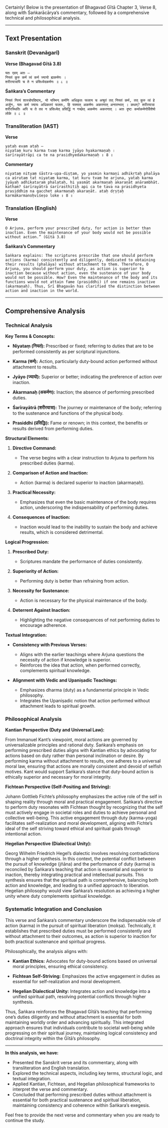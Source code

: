 Certainly! Below is the presentation of Bhagavad Gītā Chapter 3, Verse 8, along with Śaṅkarācārya’s commentary, followed by a comprehensive technical and philosophical analysis.

---

## Text Presentation

### Sanskrit (Devanāgarī)

**Verse (Bhagavad Gītā 3.8)**
```
यतः एवम् अतः —
नियतं कुरु कर्म त्वं कर्म ज्यायो ह्यकर्मणः ।
शरीरयात्रापि च ते न प्रसिध्येदकर्मणः ॥ ८ ॥
```

**Śaṅkara’s Commentary**
```
नियतं नित्यं शास्त्रोपदिष्टम्, यो यस्मिन् कर्मणि अधिकृतः फलाय च अश्रुतं तत् नियतं कर्म, तत् कुरु त्वं हे अर्जुन, यतः कर्म ज्यायः अधिकतरं फलतः, हि यस्मात् अकर्मणः अकरणात् अनारम्भात् । कथम्? शरीरयात्रा शरीरस्थितिः अपि च ते तव न प्रसिध्येत् प्रसिद्धिं न गच्छेत् अकर्मणः अकरणात् । अतः दृष्टः कर्माकर्मणोर्विशेषो लोके ॥ ८ ॥
```

### Transliteration (IAST)

**Verse**
```
yataḥ evam ataḥ —
niyataṃ kuru karma tvaṃ karma jyāyo hyakarmaṇaḥ ।
śarīrayātrāpi ca te na prasidhyedakarmaṇaḥ ॥ 8 ॥
```

**Commentary**
```
niyataṃ nityaṃ śāstra-upa-diṣṭam, yo yasmin karmaṇi adhikṛtaḥ phalāya ca aśrutaṃ tat niyataṃ karma, tat kuru tvaṃ he arjuna, yataḥ karma jyāyaḥ adhikataram phalataḥ, hi yasmāt akarmaṇaḥ akaraṇāt anārambhāt. katham? śarīrayātrā śarīrasthitiḥ api ca te tava na prasidhyeta prasiddhiṃ na gacchet akarmaṇaḥ akaraṇāt. ataḥ dṛṣṭaḥ karmākarmanoḥviśeṣo loke ॥ 8 ॥
```

### Translation (English)

**Verse**
```
O Arjuna, perform your prescribed duty, for action is better than inaction. Even the maintenance of your body would not be possible without action.” (Gītā 3.8)
```

**Śaṅkara’s Commentary**
```
Śaṅkara explains: The scriptures prescribe that one should perform actions (karma) consistently and diligently, dedicated to obtaining their results (phalāya) without attachment to them. Therefore, O Arjuna, you should perform your duty, as action is superior to inaction because without action, even the sustenance of your body would not be possible. How? Even the maintenance of the body and its functions would not attain fame (prasiddhi) if one remains inactive (akarmaṇaḥ). Thus, Śrī Bhagavān has clarified the distinction between action and inaction in the world.
```

---

## Comprehensive Analysis

### Technical Analysis

**Key Terms & Concepts:**

- **Niyataṃ (नियतं):**
  Prescribed or fixed; referring to duties that are to be performed consistently as per scriptural injunctions.

- **Karma (कर्म):**
  Action, particularly duty-bound action performed without attachment to results.

- **Jyāyo (ज्यायो):**
  Superior or better; indicating the preference of action over inaction.

- **Akarmanaḥ (अकर्मणः):**
  Inaction; the absence of performing prescribed duties.

- **Śarīrayātrā (शरीरयात्रा):**
  The journey or maintenance of the body; referring to the sustenance and functions of the physical body.

- **Prasiddhi (प्रसिद्धिः):**
  Fame or renown; in this context, the benefits or results derived from performing duties.

**Structural Elements:**

1. **Directive Command:**
   - The verse begins with a clear instruction to Arjuna to perform his prescribed duties (karma).

2. **Comparison of Action and Inaction:**
   - Action (karma) is declared superior to inaction (akarmaṇaḥ).

3. **Practical Necessity:**
   - Emphasizes that even the basic maintenance of the body requires action, underscoring the indispensability of performing duties.

4. **Consequences of Inaction:**
   - Inaction would lead to the inability to sustain the body and achieve results, which is considered detrimental.

**Logical Progression:**

1. **Prescribed Duty:**
   - Scriptures mandate the performance of duties consistently.

2. **Superiority of Action:**
   - Performing duty is better than refraining from action.

3. **Necessity for Sustenance:**
   - Action is necessary for the physical maintenance of the body.

4. **Deterrent Against Inaction:**
   - Highlighting the negative consequences of not performing duties to encourage adherence.

**Textual Integration:**

- **Consistency with Previous Verses:**
  - Aligns with the earlier teachings where Arjuna questions the necessity of action if knowledge is superior.
  - Reinforces the idea that action, when performed correctly, complements spiritual knowledge.

- **Alignment with Vedic and Upaniṣadic Teachings:**
  - Emphasizes dharma (duty) as a fundamental principle in Vedic philosophy.
  - Integrates the Upaniṣadic notion that action performed without attachment leads to spiritual growth.

### Philosophical Analysis

**Kantian Perspective (Duty and Universal Law):**

From Immanuel Kant’s viewpoint, moral actions are governed by universalizable principles and rational duty. Śaṅkara’s emphasis on performing prescribed duties aligns with Kantian ethics by advocating for actions based on duty rather than personal inclination or desire. By performing karma without attachment to results, one adheres to a universal moral law, ensuring that actions are morally consistent and devoid of selfish motives. Kant would support Śaṅkara’s stance that duty-bound action is ethically superior and necessary for moral integrity.

**Fichtean Perspective (Self-Positing and Striving):**

Johann Gottlieb Fichte’s philosophy emphasizes the active role of the self in shaping reality through moral and practical engagement. Śaṅkara’s directive to perform duty resonates with Fichtean thought by recognizing that the self must actively engage in societal roles and duties to achieve personal and collective well-being. This active engagement through duty (karma-yoga) facilitates self-realization and moral development, aligning with Fichte’s ideal of the self striving toward ethical and spiritual goals through intentional action.

**Hegelian Perspective (Dialectical Unity):**

Georg Wilhelm Friedrich Hegel’s dialectic involves resolving contradictions through a higher synthesis. In this context, the potential conflict between the pursuit of knowledge (jñāna) and the performance of duty (karma) is reconciled by Śaṅkara’s teaching that action is essential and superior to inaction, thereby integrating practical and intellectual pursuits. This synthesis ensures that the spiritual path is comprehensive, balancing both action and knowledge, and leading to a unified approach to liberation. Hegelian philosophy would view Śaṅkara’s resolution as achieving a higher unity where duty complements spiritual knowledge.

### Systematic Integration and Conclusion

This verse and Śaṅkara’s commentary underscore the indispensable role of action (karma) in the pursuit of spiritual liberation (mokṣa). Technically, it establishes that prescribed duties must be performed consistently and without attachment to their outcomes, as action is superior to inaction for both practical sustenance and spiritual progress.

Philosophically, the analysis aligns with:

- **Kantian Ethics:**
  Advocates for duty-bound actions based on universal moral principles, ensuring ethical consistency.

- **Fichtean Self-Striving:**
  Emphasizes the active engagement in duties as essential for self-realization and moral development.

- **Hegelian Dialectical Unity:**
  Integrates action and knowledge into a unified spiritual path, resolving potential conflicts through higher synthesis.

Thus, Śaṅkara reinforces the Bhagavad Gītā’s teaching that performing one’s duties diligently and without attachment is essential for both maintaining worldly order and advancing spiritually. This integrated approach ensures that individuals contribute to societal well-being while progressing on their spiritual journey, maintaining logical consistency and doctrinal integrity within the Gītā’s philosophy.

---

**In this analysis, we have:**

- Presented the Sanskrit verse and its commentary, along with transliteration and English translation.
- Explored the technical aspects, including key terms, structural logic, and textual integration.
- Applied Kantian, Fichtean, and Hegelian philosophical frameworks to interpret the verse and commentary.
- Concluded that performing prescribed duties without attachment is essential for both practical sustenance and spiritual liberation, maintaining consistency and coherence within Śaṅkara’s exegesis.

Feel free to provide the next verse and commentary when you are ready to continue the study.

